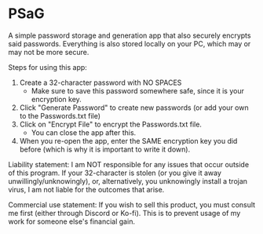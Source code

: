 # PSaG
A simple password storage and generation app that also securely encrypts said passwords. Everything is also stored locally on your PC, which may or may not be more secure.

Steps for using this app:
1. Create a 32-character password with NO SPACES
   - Make sure to save this password somewhere safe, since it is your encryption key.
2. Click "Generate Password" to create new passwords (or add your own to the Passwords.txt file)
3. Click on "Encrypt File" to encrypt the Passwords.txt file.
   - You can close the app after this.
4. When you re-open the app, enter the SAME encryption key you did before (which is why it is important to write it down).

Liability statement: I am NOT responsible for any issues that occur outside of this program. If your 32-character is stolen (or you give it away unwillingly/unknowingly), or, alternatively, you unknowingly install a trojan virus, I am not liable for the outcomes that arise.

Commercial use statement: If you wish to sell this product, you must consult me first (either through Discord or Ko-fi). This is to prevent usage of my work for someone else's financial gain.
